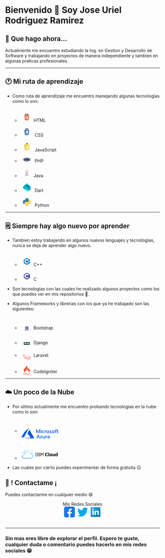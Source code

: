 # Bienvenido :wave: Soy Jose Uriel Rodriguez Ramirez 

## :sparkler: Que hago ahora...

Actualmente me encuentro estudiando la Ing. en Gestion y Desarrollo de Software y trabajando en proyectos de manera independiente y tambien en algunas praticas profesionales.
 ***



## :clock1: Mi ruta de aprendizaje
* Como ruta de aprendizaje me encuentro manejando algunas tecnologias como lo son:

    -  <img src="res/assets/img/html.png"    style="width:25px; position:relative; top:7px; margin: 10px ">HTML 
    - <img src="res/assets/img/css.png"    style="width:25px; position:relative; top:7px; margin: 10px "> CSS
    - <img src="res/assets/img/js.png"     style="width:25px; position:relative; top:7px; margin: 10px;"> JavaScript
    - <img src="res/assets/img/php.png"    style="width:25px; position:relative; top:7px; margin: 10px;"> PHP   
    - <img src="res/assets/img/java.png"   style="width:25px; position:relative; top:7px; margin: 10px ">Java
    - <img src="res/assets/img/dart.png"   style="width:25px; position:relative; top:7px; margin: 10px "> Dart
    - <img src="res/assets/img/python.png" style="width:25px; position:relative; top:7px; margin: 10px "> Python

    
 ***
## 🗒️ Siempre hay algo nuevo por aprender
* Tambien estoy trabajando en algunos nuevos lenguajes y tecnologias, nunca se deja de aprender algo nuevo.

    <!-- - - <img src="res/assets/img/C#.png" style="width:25px; position:relative; top:7px; margin: 10px ">C# -->
    - <img src="res/assets/img/c++.png" style="width:25px; position:relative; top:7px; margin: 10px ">C++
    - <img src="res/assets/img/c.png" style="width:25px; position:relative; top:7px; margin: 10px ">C
   <!-- - <img src="res/assets/img/bash.png" style="width:25px; position:relative; top:7px; margin: 10px ">Bash-->


* Son tecnologias con las cuales he realizado algunos proyectos como los que puedes ver en mis repositorios :telescope:.





*   Algunos Frameworks y librerias con los que ya he trabajado son las siguientes:

    - <img src="res/assets/img/bootstrap.png" style="width:25px; position:relative; top: 20px; margin: 10px ">Bootstrap
    - <img src="res/assets/img/django.png" style="width:25px; position:relative; top: 20px; margin: 10px ">Django
    - <img src="res/assets/img/laravel.png" style="width:25px; position:relative; top: 20px; margin: 10px ">Laravel
    - <img src="res/assets/img/codeigniter.png" style="width:25px; position:relative; top: 15px; margin: 10px ">CodeIgniter

***

## ☁️ Un poco de la Nube
* Por ultimo actualmente me encuentro probando tecnologias en la nube como lo son:

    - <img src="res/assets/img/azure (2).png"    style="width:130px; position:relative; top:5px; margin: 10px 0px -30px 0px">
    - <img src="res/assets/img/ibm_cloud.png"    style="width:130px; position:relative; top:25px; margin: 10px 0px 10px 0px">

* Las cuales por cierto puedes experimentar de forma gratuita :wink:
## :open_hands: ! Contactame ¡
Puedes contactarme en cualquier medio :smile: 

<p align="center">
Mis Redes Sociales 
  <b></b><br>
   <a href="https://www.facebook.com/joseuriel.rodriguez.92"><img src="res/assets/img/facebook_icon.png"  style="width:35px;"></a>&nbsp
  <a href="https://twitter.com/JoseUri36662979"><img src="res/assets/img/twitter_icon.png"    style="width:35px; "></a>&nbsp
  <a href="www.linkedin.com/in/josé-uriel-rodríguez-ramírez-a787001b0"><img src="res/assets/img/linkedin_icon.png" style="width:35px; "></a>
  <br><br>
</p>

***

### Sin mas eres libre de explorar el perfil. Espero te guste, cualquier duda o comentario puedes hacerlo en mis redes sociales :grin:



<!--
**Jose-beat/Jose-beat** is a ✨ _special_ ✨ repository because its `README.md` (this file) appears on your GitHub profile.

Here are some ideas to get you started:

- 🔭 I’m currently working on ...
- 🌱 I’m currently learning ...
- 👯 I’m looking to collaborate on ...
- 🤔 I’m looking for help with ...
- 💬 Ask me about ...
- 📫 How to reach me: ...
- 😄 Pronouns: ...
- ⚡ Fun fact: ...
-->
